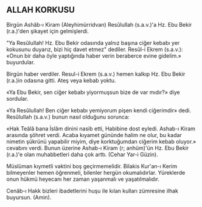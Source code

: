 ## ALLAH KORKUSU

Birgün Ashâb-ı Kiram (Aleyhimürridvan) Re­sûlullah (s.a.v.)'a Hz. Ebu Bekir (r.a.)'den şikayet için gelmişlerdi.

"Ya Resûlullah! Hz. Ebu Bekir odasında yal­nız başına ciğer kebabı yer kokusunu duyarız, bizi hiç davet etmez" dediler. Resûl-i Ekrem (s.a.v.): «Onun bir daha öyle yaptığında haber verin beraberce evine gidelim.» buyurdular.

Birgün haber verdiler. Resul-i Ekrem (s.a.v.) hemen kalkıp Hz. Ebu Bekir (r.a.)in odasına git­ti. Ateş veya kebab yoktu.

«Ya Ebu Bekir, sen ciğer kebabı yiyormuşsun bize de var mıdır?» diye sordular.

«Ya Resûlullah! Ben ciğer kebabı yemiyorum pişen kendi ciğerimdir» dedi. Resûlullah (s.a.v.) bunun nasıl olduğunu sorunca:

«Hak Teâlâ bana İslâm dinini nasib etti, Habibine dost eyledi. Ashab-ı Kiram arasında şöh­ret verdi. Acaba kıyamet gününde halim ne olur, bu kadar nimetin şükrünü yapabilir miyim, diye korktuğumdan ciğerim kebab oluyor.» cevabı­nı verdi. Bunun üzerine Ashab-ı Kiram (r; anhüm)'ün Hz. Ebu Bekir (r.a.)'e olan muhabbet­leri daha çok arttı. (Cehar Yar-i Güzin).

Müslüman kıymetli vaktini boş geçirmeme­lidir. Bilakis Kur'an-ı Kerim bilmeyenler hemen öğrenmeli, bilenler hergün okumalıdırlar. Yürek­lerde onun hükmü heyecanı her zaman yaşanma­lı ve yaşatılmalıdır.

Cenâb-ı Hakk bizleri ibadetlerini huşu ile kı­lan kulları zümresine ilhak buyursun. (Amin).
